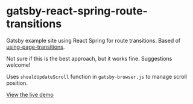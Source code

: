# gatsby-react-spring-route-transitions

Gatsby example site using React Spring for route transitions.
Based of [using-page-transitions](https://github.com/gatsbyjs/gatsby/tree/master/examples/using-page-transitions).

Not sure if this is the best approach, but it works fine. Suggestions welcome!

Uses `shouldUpdateScroll` function in `gatsby-browser.js` to manage scroll position.


[View the live demo](https://gatsby-react-spring-route-transitions.netlify.com/)
